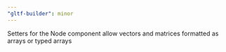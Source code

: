 ```yaml
---
"gltf-builder": minor
---
```


Setters for the Node component allow vectors and matrices formatted as arrays or typed arrays
